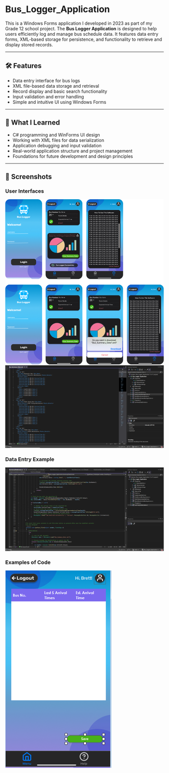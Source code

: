 # Bus_Logger_Application

This is a Windows Forms application I developed in 2023 as part of my Grade 12 school project. The **Bus Logger Application** is designed to help users efficiently log and manage bus schedule data. It features data entry forms, XML-based storage for persistence, and functionality to retrieve and display stored records.

---

## 🛠️ Features

- Data entry interface for bus logs
- XML file-based data storage and retrieval
- Record display and basic search functionality
- Input validation and error handling
- Simple and intuitive UI using Windows Forms

---

## 🧠 What I Learned

- C# programming and WinForms UI design
- Working with XML files for data serialization
- Application debugging and input validation
- Real-world application structure and project management
- Foundations for future development and design principles

---

## 📸 Screenshots

### User Interfaces

![Screenshot 1](images/screenshot1.jpg)  
![Screenshot 2](images/screenshot2.PNG)

### Data Entry Example

![Data Entry](images/screenshot3.PNG)

### Examples of Code

![Coding](images/screenshot4.PNG)



